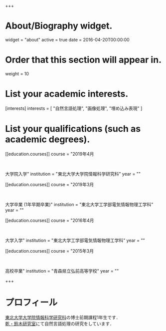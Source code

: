 +++
# About/Biography widget.
widget = "about"
active = true
date = 2016-04-20T00:00:00

# Order that this section will appear in.
weight = 10

# List your academic interests.
[interests]
  interests = [
    "自然言語処理",
    "画像処理",
    "埋め込み表現"
  ]

# List your qualifications (such as academic degrees).
[[education.courses]]
  course = "2019年4月<pre>  </pre>大学院入学"
  institution = "東北大学大学院情報科学研究科"
  year = ""

[[education.courses]]
  course = "2019年3月<pre>  </pre>大学卒業 (1年早期卒業)"
  institution = "東北大学工学部電気情報物理工学科"
  year = ""

[[education.courses]]
  course = "2016年4月<pre>  </pre>大学入学"
  institution = "東北大学工学部電気情報物理工学科"
  year = ""

[[education.courses]]
  course = "2015年3月<pre>  </pre>高校卒業"
  institution = "青森県立弘前高等学校"
  year = ""

+++

# プロフィール

[東北大学大学院情報科学研究科](https://www.is.tohoku.ac.jp/)の博士前期課程1年生です．  
[乾・鈴木研究室](https://www.nlp.ecei.tohoku.ac.jp/)にて自然言語処理の研究をしています．
